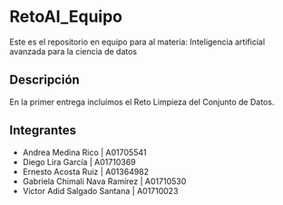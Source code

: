 # RetoAI_Equipo

Este es el repositorio en equipo para al materia: Inteligencia artificial avanzada para la ciencia de datos

## Descripción
En la primer entrega incluímos el Reto Limpieza del Conjunto de Datos.

## Integrantes
- Andrea Medina Rico | A01705541
- Diego Lira García | A01710369
- Ernesto Acosta Ruiz | A01364982
- Gabriela Chimali Nava Ramírez | A01710530
- Victor Adid Salgado Santana | A01710023
